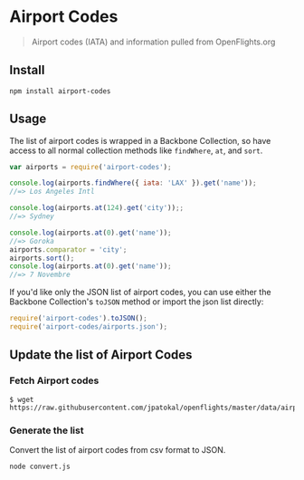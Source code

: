 # Airport Codes
> Airport codes (IATA) and information pulled from OpenFlights.org

## Install

```
npm install airport-codes
```

## Usage

The list of airport codes is wrapped in a Backbone Collection, so have access to all normal collection methods like `findWhere`, `at`, and `sort`.

```javascript
var airports = require('airport-codes');

console.log(airports.findWhere({ iata: 'LAX' }).get('name'));
//=> Los Angeles Intl

console.log(airports.at(124).get('city'));;
//=> Sydney

console.log(airports.at(0).get('name'));
//=> Goroka
airports.comparator = 'city';
airports.sort();
console.log(airports.at(0).get('name'));
//=> 7 Novembre
```

If you'd like only the JSON list of airport codes, you can use either the Backbone Collection's `toJSON` method or import the json list directly:

```javascript
require('airport-codes').toJSON();
require('airport-codes/airports.json');
```

## Update the list of Airport Codes

### Fetch Airport codes

```
$ wget https://raw.githubusercontent.com/jpatokal/openflights/master/data/airports.dat
```

### Generate the list

Convert the list of airport codes from csv format to JSON.

```
node convert.js
